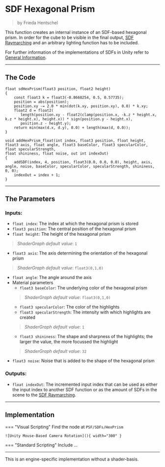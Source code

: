 <div class="container">
    <h1 class="main-heading">SDF Hexagonal Prism</h1>
    <blockquote class="author">by Frieda Hentschel</blockquote>
</div>

This function creates an internal instance of an SDF-based hexagonal prism. In order for the cube to be visible in the final output, [SDF Raymarching](...) and an arbitrary lighting function has to be included. 

For further information of the implementations of SDFs in Unity refer to [General Information](generalInformation.md).

---

## The Code

``` hlsl
float sdHexPrism(float3 position, float2 height)
{
    const float3 k = float3(-0.8660254, 0.5, 0.57735);
    position = abs(position);
    position.xy -= 2.0 * min(dot(k.xy, position.xy), 0.0) * k.xy;
    float2 d = float2(
       length(position.xy - float2(clamp(position.x, -k.z * height.x, k.z * height.x), height.x)) * sign(position.y - height.x),
       position.z - height.y);
    return min(max(d.x, d.y), 0.0) + length(max(d, 0.0));
}

void addHexPrism_float(int index, float3 position, float height, float3 axis, float angle, float3 baseColor, float3 specularColor, float specularStrength,
float shininess, float noise, out int indexOut)
{
    addSDF(index, 4, position, float3(0.0, 0.0, 0.0), height, axis, angle, noise, baseColor, specularColor, specularStrength, shininess, 0, 0);
    indexOut = index + 1;
}
```

---

## The Parameters

### Inputs:
- ```float index```: The index at which the hexagonal prism is stored 
- ```float3 position```: The central position of the hexagonal prism
- ```float height```: The height of the hexagonal prism
> *ShaderGraph default value*: ```1```
- ```float3 axis```: The axis determining the orientation of the hexagonal prism
> *ShaderGraph default value*: ```float3(0,1,0)```
- ```float angle```: The angle around the axis 
- Material parameters
    - ```float3 baseColor```: The underlying color of the hexagonal prism
    > *ShaderGraph default value*: ```float3(0,1,0)```
    - ```float3 specularColor```: The color of the highlights
    - ```float3 specularStrength```: The intensity with which highlights are created
    > *ShaderGraph default value*: ```1```
    - ```float3 shininess```: The shape and sharpness of the highlights; the larger the value, the more focussed the highlight
    > *ShaderGraph default value*: ```32```
- ```float3 noise```: Noise that is added to the shape of the hexagonal prism


### Outputs:
- ```float indexOut```: The incremented input index that can be used as either the input index to another SDF function or as the amount of SDFs in the scene to the [SDF Raymarching](...).  

---

## Implementation

=== "Visual Scripting"
    Find the node at `PSF/SDFs/HexPrism`

    ![Unity Mouse-Based Camera Rotation](){ width="300" }

=== "Standard Scripting"
    Include ...

---

This is an engine-specific implementation without a shader-basis.